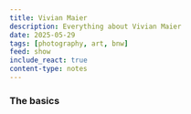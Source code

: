 ```yaml
---
title: Vivian Maier
description: Everything about Vivian Maier
date: 2025-05-29
tags: [photography, art, bnw]
feed: show
include_react: true
content-type: notes
---
```

### The basics

